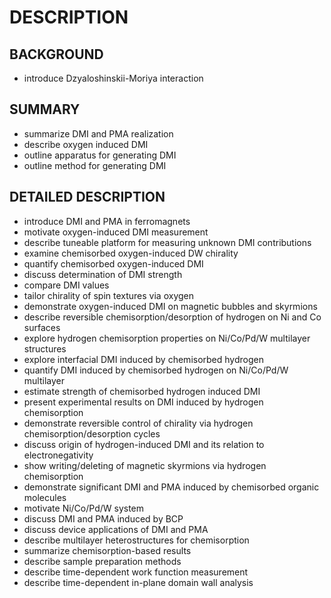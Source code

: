 # DESCRIPTION

## BACKGROUND

- introduce Dzyaloshinskii-Moriya interaction

## SUMMARY

- summarize DMI and PMA realization
- describe oxygen induced DMI
- outline apparatus for generating DMI
- outline method for generating DMI

## DETAILED DESCRIPTION

- introduce DMI and PMA in ferromagnets
- motivate oxygen-induced DMI measurement
- describe tuneable platform for measuring unknown DMI contributions
- examine chemisorbed oxygen-induced DW chirality
- quantify chemisorbed oxygen-induced DMI
- discuss determination of DMI strength
- compare DMI values
- tailor chirality of spin textures via oxygen
- demonstrate oxygen-induced DMI on magnetic bubbles and skyrmions
- describe reversible chemisorption/desorption of hydrogen on Ni and Co surfaces
- explore hydrogen chemisorption properties on Ni/Co/Pd/W multilayer structures
- explore interfacial DMI induced by chemisorbed hydrogen
- quantify DMI induced by chemisorbed hydrogen on Ni/Co/Pd/W multilayer
- estimate strength of chemisorbed hydrogen induced DMI
- present experimental results on DMI induced by hydrogen chemisorption
- demonstrate reversible control of chirality via hydrogen chemisorption/desorption cycles
- discuss origin of hydrogen-induced DMI and its relation to electronegativity
- show writing/deleting of magnetic skyrmions via hydrogen chemisorption
- demonstrate significant DMI and PMA induced by chemisorbed organic molecules
- motivate Ni/Co/Pd/W system
- discuss DMI and PMA induced by BCP
- discuss device applications of DMI and PMA
- describe multilayer heterostructures for chemisorption
- summarize chemisorption-based results
- describe sample preparation methods
- describe time-dependent work function measurement
- describe time-dependent in-plane domain wall analysis

